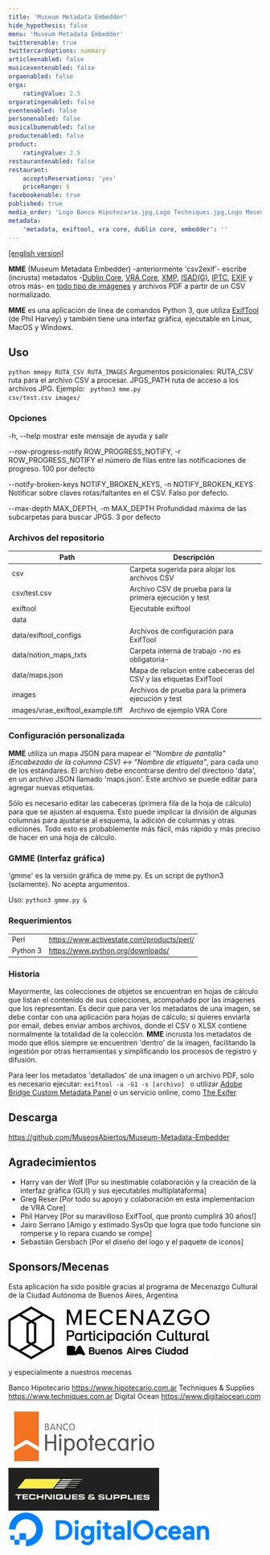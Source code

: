 ```yaml
---
title: 'Museum Metadata Embedder'
hide_hypothesis: false
menu: 'Museum Metadata Embedder'
twitterenable: true
twittercardoptions: summary
articleenabled: false
musiceventenabled: false
orgaenabled: false
orga:
    ratingValue: 2.5
orgaratingenabled: false
eventenabled: false
personenabled: false
musicalbumenabled: false
productenabled: false
product:
    ratingValue: 2.5
restaurantenabled: false
restaurant:
    acceptsReservations: 'yes'
    priceRange: $
facebookenable: true
published: true
media_order: 'Logo Banco Hipotecario.jpg,Logo Techniques.jpg,Logo Mecenazgo 2021 negro ch.png,DO_Logo_Horizontal_Blue.png'
metadata:
    'metadata, exiftool, vra core, dublin core, embedder': ''
---
```


[[english version]](https://docs.museosabiertos.org/en/museum-metadata-embedder)

**MME** (Museum Metadata Embedder) -anteriormente 'csv2exif'- escribe (incrusta) metadatos -[Dublin Core](https://dublincore.org/specifications/dublin-core/), [VRA Core](https://core.vraweb.org/), [XMP](https://www.adobe.com/products/xmp.html), [ISAD(G)](https://www.ica.org/sites/default/files/CBPS_2000_Guidelines_ISAD(G)_Second-edition_EN.pdf), [IPTC](https://iptc.org/standards/photo-metadata/), [EXIF](https://docs.fileformat.com/image/exif/) y otros más- en [todo tipo de imágenes](https://exiftool.org/#supported) y archivos PDF a partir de un CSV normalizado.

**MME** es una aplicación de línea de comandos Python 3, que utiliza [ExifTool](https://exiftool.org/) (de Phil Harvey) y también tiene una interfaz gráfica, ejecutable en Linux, MacOS y Windows.

## Uso
<code>python mmepy RUTA_CSV RUTA_IMAGES</code>
Argumentos posicionales: RUTA_CSV ruta para el archivo CSV a procesar. JPGS_PATH ruta de acceso a los archivos JPG.
Ejemplo: <code> python3 mme.py csv/test.csv images/</code>

### Opciones
-h, --help mostrar este mensaje de ayuda y salir

--row-progress-notify ROW_PROGRESS_NOTIFY, -r ROW_PROGRESS_NOTIFY
el número de filas entre las notificaciones de progreso. 100 por defecto

--notify-broken-keys NOTIFY_BROKEN_KEYS, -n NOTIFY_BROKEN_KEYS
Notificar sobre claves rotas/faltantes en el CSV. Falso por defecto.

--max-depth MAX_DEPTH, -m MAX_DEPTH
Profundidad máxima de las subcarpetas para buscar JPGS. 3 por defecto

### Archivos del repositorio
| Path                             | Descripción                                                       |
| -------------------------------- | ----------------------------------------------------------------- |
| csv                              | Carpeta sugerida para alojar los archivos CSV                     |
| csv/test.csv                     | Archivo CSV de prueba para la primera ejecución y test            |
| exiftool                         | Ejecutable exiftool                                               |
| data                             |                                                                   |
| data/exiftool_configs            | Archivos de configuración para ExifTool                           |
| data/notion_maps_txts            | Carpeta interna de trabajo -no es obligatoria-                    |
| data/maps.json                   | Mapa de relacion entre cabeceras del CSV y las etiquetas ExifTool |
| images                           | Archivos de prueba para la primera ejecución y test               |
| images/vrae_exiftool_example.tiff | Archivo de ejemplo VRA Core                                       |
|                                  |                                                                   |

### Configuración personalizada
**MME** utiliza un mapa JSON para mapear el _"Nombre de pantalla" (Encabezado de la columna CSV) <-> "Nombre de etiqueta"_, para cada uno de los estándares. El archivo debe encontrarse dentro del directorio 'data', en un archivo JSON llamado 'maps.json'.
Este archivo se puede editar para agregar nuevas etiquetas.

Sólo es necesario editar las cabeceras (primera fila de la hoja de cálculo) para que se ajusten al esquema. Esto puede implicar la división de algunas columnas para ajustarse al esquema, la adición de columnas y otras ediciones. Todo esto es probablemente más fácil, más rápido y más preciso de hacer en una hoja de cálculo.

### GMME (Interfaz gráfica)
'gmme' es la versión gráfica de mme.py. Es un script de python3 (solamente). No acepta argumentos.

Uso:
<code>python3 gmme.py & </code>

### Requerimientos
|          |                                             |
| -------- | ------------------------------------------- |
| Perl     | https://www.activestate.com/products/perl/  |
| Python 3 | https://www.python.org/downloads/ |


### Historia
Mayormente, las colecciones de objetos se encuentran en hojas de cálculo que listan el contenido de sus colecciones, acompañado por las imágenes que los representan. Es decir que para ver los metadatos de una imagen, se debe contar con una aplicación para hojas de cálculo; si quieres enviarla por email, debes enviar ambos archivos, donde el CSV o XLSX contiene normalmente la totalidad de la colección.
**MME** incrusta los metadatos de modo que ellos siempre se encuentren 'dentro' de la imagen, facilitando la ingestión por otras herramientas y simplificando los procesos de registro y difusión.

Para leer los metadatos 'detallados' de una imagen o un archivo PDF, solo es necesario ejecutar:
<code>exiftool -a -G1 -s [archivo] </code>
o utilizar [Adobe Bridge Custom Metadata Panel](https://github.com/adobe-dmeservices/custom-metadata) o un servicio online, como [The Exifer](https://www.thexifer.net/)

## Descarga
https://github.com/MuseosAbiertos/Museum-Metadata-Embedder

## Agradecimientos
* Harry van der Wolf [Por su inestimable colaboración y la creación de la interfaz gráfica (GUI) y sus ejecutables multiplataforma]
* Greg Reser [Por todo su apoyo y colaboración en esta implementacion de VRA Core]
* Phil Harvey [Por su maravilloso ExifTool, que pronto cumplirá 30 años!]
* Jairo Serrano [Amigo y estimado SysOp que logra que todo funcione sin romperse y lo repara cuando se rompe]
* Sebastián Gersbach [Por el diseño del logo y el paquete de iconos]

## Sponsors/Mecenas
Esta aplicación ha sido posible gracias al programa de Mecenazgo Cultural de la Ciudad Autónoma de Buenos Aires, Argentina

![Logo%20Mecenazgo%202021%20negro%20ch](Logo%20Mecenazgo%202021%20negro%20ch.png "Logo%20Mecenazgo%202021%20negro%20ch")

y especialmente a nuestros mecenas

Banco Hipotecario https://www.hipotecario.com.ar
Techniques & Supplies https://www.techniques.com.ar
Digital Ocean https://www.digitalocean.com

![Logo%20Banco%20Hipotecario](Logo%20Banco%20Hipotecario.jpg "Logo%20Banco%20Hipotecario")
![Logo%20Techniques](Logo%20Techniques.jpg "Logo%20Techniques")
![DO_Logo_Horizontal_Blue](DO_Logo_Horizontal_Blue.png "DO_Logo_Horizontal_Blue")
